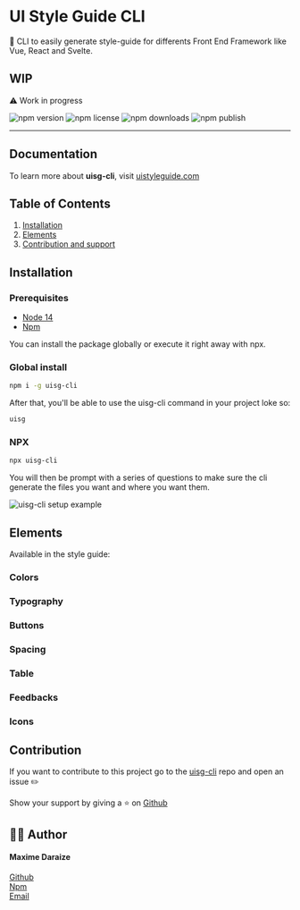 # UI Style Guide CLI

🎨 CLI to easily generate style-guide for differents Front End Framework like Vue, React and Svelte.

## WIP

⚠️ Work in progress

![npm version](https://img.shields.io/npm/v/uisg-cli)
![npm license](https://img.shields.io/npm/l/uisg-cli?color=%2321bab3)
![npm downloads](https://img.shields.io/npm/dt/uisg-cli)
![npm publish](https://img.shields.io/github/workflow/status/maximedaraize/uisg-cli/publish)

<hr>

## Documentation

To learn more about **uisg-cli**, visit [uistyleguide.com](https://www.uistyleguide.com/)

## Table of Contents

1. [Installation](#installation)
2. [Elements](#elements)
3. [Contribution and support](#contribution)

## Installation

### Prerequisites

- [Node 14](https://nodejs.org/en/)
- [Npm](https://www.npmjs.com)

You can install the package globally or execute it right away with npx.

### Global install

```sh
npm i -g uisg-cli
```

After that, you'll be able to use the uisg-cli command in your project loke so:

```sh
uisg
```

### NPX

```sh
npx uisg-cli
```

You will then be prompt with a series of questions to make sure the cli generate the files you want and where you want them.

<img src="https://res.cloudinary.com/mdaraize/image/upload/v1633371424/uisg-cli/uisg-cli.png" alt="uisg-cli setup example">

## Elements

Available in the style guide:

### Colors

### Typography

### Buttons

### Spacing

### Table

### Feedbacks

### Icons

## Contribution

If you want to contribute to this project go to the [uisg-cli](https://github.com/maximedaraize/uisg-cli/issues) repo and open an issue ✏️

Show your support by giving a ⭐️ on [Github](https://github.com/maximedaraize/uisg-cli)

## 🙋‍♂️ Author

#### Maxime Daraize

[Github](https://github.com/maximedaraize/) <br>
[Npm](https://www.npmjs.com/package/uisg-cli) <br>
[Email](mailto:hello@maximedaraize.com)
